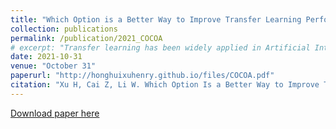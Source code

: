 ```yaml
---
title: "Which Option is a Better Way to Improve Transfer Learning Performance?"
collection: publications
permalink: /publication/2021_COCOA
# excerpt: "Transfer learning has been widely applied in Artificial Intelligence of Things (AIoT) to support intelligent services. Typically, collection and collaboration are two mainstreaming methods to improve transfer learning performance, whose efficiency has been evaluated by real-data experimental results but lacks validation of theoretical analysis. In order to provide guidance of implementing transfer learning in real applications, a theoretical analysis is in desired need to help us fully understand how to efficiently improve transfer learning performance. To this end, in this paper, we conduct comprehensive analysis on the methods of enhancing transfer learning performance. More specifically, we prove the answers to three critical questions for transfer learning: (i) by comparing collecting instances and collecting attributes, which collection approach is more efficient? (ii) is collaborative transfer learning efficient? and (iii) by comparing collection with collaboration, which one is more efficient? Our answers and findings can work as fundamental guidance for developing transfer learning."
date: 2021-10-31
venue: "October 31"
paperurl: "http://honghuixuhenry.github.io/files/COCOA.pdf"
citation: "Xu H, Cai Z, Li W. Which Option Is a Better Way to Improve Transfer Learning Performance?[C]//Combinatorial Optimization and Applications: 15th International Conference, COCOA 2021, Tianjin, China, December 17–19, 2021, Proceedings. Cham: Springer International Publishing, 2021: 61-74."
---
```


<!-- Transfer learning has been widely applied in Artificial Intelligence of Things (AIoT) to support intelligent services. Typically, collection and collaboration are two mainstreaming methods to improve transfer learning performance, whose efficiency has been evaluated by real-data experimental results but lacks validation of theoretical analysis. In order to provide guidance of implementing transfer learning in real applications, a theoretical analysis is in desired need to help us fully understand how to efficiently improve transfer learning performance. To this end, in this paper, we conduct comprehensive analysis on the methods of enhancing transfer learning performance. More specifically, we prove the answers to three critical questions for transfer learning: (i) by comparing collecting instances and collecting attributes, which collection approach is more efficient? (ii) is collaborative transfer learning efficient? and (iii) by comparing collection with collaboration, which one is more efficient? Our answers and findings can work as fundamental guidance for developing transfer learning. -->

[Download paper here](http://honghuixuhenry.github.io/files/COCOA.pdf)

<!-- Recommended citation: Xu H, Cai Z, Li W. Which Option Is a Better Way to Improve Transfer Learning Performance?[C]//Combinatorial Optimization and Applications: 15th International Conference, COCOA 2021, Tianjin, China, December 17–19, 2021, Proceedings. Cham: Springer International Publishing, 2021: 61-74. -->
